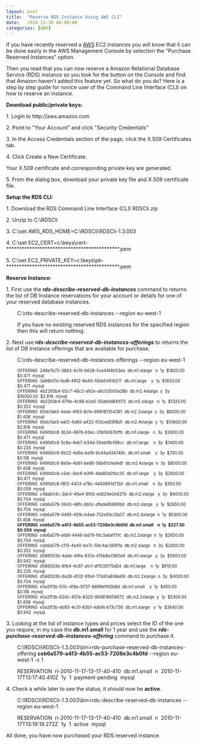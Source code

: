```yaml
---
layout: post
title:  "Reserve RDS Instance Using AWS CLI"
date:   2010-11-30 00:00:00
categories: [AWS]
---
```


<p>If you have recently reserved a <a title="Amazon Web Services" href="http://aws.amazon.com/" target="_blank">AWS</a> EC2 instances you will know that it can be done easily in the AWS Management Console by selection the "Purchase Reserved Instances" option.</p>
<p>Then you read that you can now reserve a Amazon Relational Database Service (RDS) instance so you look for the button on the Console and find that Amazon haven't added this feature yet. So what do you do? Here is a step by step guide for novice user of the Command Line Interface (CLI) on how to reserve an instance.</p>
<p><strong>Download public/private keys:</strong></p>
<p>1. Login to http://aws.amazon.com</p>
<p>2. Point to "Your Account" and click "Security Credentials"</p>
<p>3. In the Access Credentials section of the page, click the X.509 Certificates tab.</p>
<p>4. Click Create a New Certificate.</p>
<p>Your X.509 certificate and corresponding private key are generated.</p>
<p>5. From the dialog box, download your private key file and X.509 certificate file.</p>
<p><strong>Setup the RDS CLI:</strong></p>
<p>1. Download the RDS Command Line Interface (CLI) RDSCli.zip</p>
<p>2. Unzip to C:\RDSCli</p>
<p>3. C:\set AWS_RDS_HOME=C:\RDSCli\RDSCli-1.3.003</p>
<p>4. C:\set EC2_CERT=c:\keys\cert-********************************************.pem</p>
<p>5. C:\set EC2_PRIVATE_KEY=c:\keys\pk-********************************************.pem</p>
<p><strong>Reserve Instance:</strong></p>
<p>1. First use the <strong><em>rds-describe-reserved-db-instances</em></strong> command to returns the list of DB Instance reservations for your account or details for one of your reserved database instances.</p>
<p style="padding-left:30px;">C:\rds-describe-reserved-db-instances --region eu-west-1</p>
<p style="padding-left:30px;">If you have no existing reserved RDS instances for the specified region then this will return nothing.</p>
<p>2. Next use <strong><em>rds-describe-reserved-db-instances-offerings</em></strong> to returns the list of DB Instance offerings that are available for purchase.</p>
<p style="padding-left:30px;">C:\rds-describe-reserved-db-instances-offerings --region eu-west-1</p>
<p style="padding-left:30px;font-size:80%;">OFFERING  248e7b75-3883-4c10-b628-5ce44f4b53ea  db.m1.xlarge   n  1y  $1820.00   $0.471  mysql<br />
OFFERING  3a98bf7d-fed8-4912-8e40-f0bb5491d217  db.m1.large    y  1y  $1820.00   $0.471  mysql<br />
OFFERING  4b2293b4-65c7-46c2-a92e-a6c03000a28b  db.m2.4xlarge  y  3y  $16000.00  $2.816  mysql<br />
OFFERING  4b2293b4-679e-4c98-b2e6-35ab9d841f72  db.m2.xlarge   n  1y  $1325.00   $0.352  mysql<br />
OFFERING  60dcfab3-4eeb-4f93-8cfe-998181354391  db.m2.2xlarge  y  3y  $8000.00   $1.408  mysql<br />
OFFERING  60dcfab3-eaf2-4d60-a422-f05ced59f8d1  db.m2.4xlarge  y  1y  $10600.00  $2.816  mysql<br />
OFFERING  649fd0c8-3b34-4876-b3ec-31bf4067bffb  db.m1.xlarge   n  3y  $2800.00   $0.471  mysql<br />
OFFERING  649fd0c8-5c8a-4eb7-b34d-50ebf9cf99cc  db.m1.large    n  3y  $1400.00   $0.235  mysql<br />
OFFERING  649fd0c8-6b22-4d6a-ba19-9c44a434749c  db.m1.small    y  3y  $700.00    $0.118  mysql<br />
OFFERING  649fd0c8-8e0e-4b61-be86-56b61cfed4df  db.m2.4xlarge  n  3y  $8000.00   $1.408  mysql<br />
OFFERING  649fd0c8-c5dc-4ac9-b3f6-4da80d2fbc35  db.m1.large    y  3y  $2800.00   $0.471  mysql<br />
OFFERING  649fd0c8-f8f2-4403-a78c-4d40891d72b1  db.m1.small    n  3y  $350.00    $0.059  mysql<br />
OFFERING  c48ab04c-3dc4-45e4-8fb5-ed524e0d427b  db.m2.xlarge   y  3y  $4000.00   $0.704  mysql<br />
OFFERING  ceb6a579-3643-46fc-bb5c-dfeda95895b0  db.m2.xlarge   y  1y  $2650.00   $0.704  mysql<br />
OFFERING  ceb6a579-4495-45fb-b4ad-752e93c31a27  db.m2.4xlarge  n  1y  $5300.00   $1.408  mysql<br />
<strong>OFFERING  ceb6a579-a4f3-4b55-ac53-7208e3c4b0fd  db.m1.small    n  1y  $227.50    $0.059  mysql</strong><br />
OFFERING  ceb6a579-afd6-4446-bd79-f6c3a6af17fc  db.m2.2xlarge  n  1y  $2650.00   $0.704  mysql<br />
OFFERING  ceb6a579-c113-4a40-be7c-59c4ac3681fa  db.m2.xlarge   n  3y  $2000.00   $0.352  mysql<br />
OFFERING  d586503b-4abb-49fa-837a-415b8e7360e9  db.m1.xlarge   y  3y  $5600.00   $0.942  mysql<br />
OFFERING  d586503b-6fb4-4c87-a1cf-df1535f75d54  db.m1.large    n  1y  $910.00    $0.235  mysql<br />
OFFERING  d586503b-9a28-4512-91b4-173d0a808e69  db.m2.2xlarge  n  3y  $4000.00   $0.704  mysql<br />
OFFERING  e5a2ff3b-511c-4f8e-9737-8899eff42b8d  db.m1.small    y  1y  $455.00    $0.118  mysql<br />
OFFERING  e5a2ff3b-62dc-457a-8320-906818958672  db.m2.2xlarge  y  1y  $5300.00   $1.408  mysql<br />
OFFERING  e5a2ff3b-eb93-4c31-83b1-4db9c473c736  db.m1.xlarge   y  1y  $3640.00   $0.942  mysql</p>
<p>3. Looking at the list of instance types and prices select the ID of the one you require, in my case the <strong> db.m1.small</strong> for 1 year and use the <strong><em>rds-purchase-reserved-db-instances-offering</em></strong> command to purchase it.</p>
<p style="padding-left:30px;">C:\RDSCli\RDSCli-1.3.003\bin&gt;rds-purchase-reserved-db-instances-offering <strong>ceb6a579-a4f3-4b55-ac53-7208e3c4b0fd</strong> --region eu-west-1 -c 1</p>
<p style="padding-left:30px;">RESERVATION  ri-2010-11-17-13-17-40-410  db.m1.small  n  2010-11-17T13:17:40.410Z  1y  1  payment-pending  mysql</p>
<p>4. Check a while later to see the status, it should now be <strong>active</strong>.</p>
<p style="padding-left:30px;">C:\RDSCli\RDSCli-1.3.003\bin&gt;rds-describe-reserved-db-instances --region eu-west-1</p>
<p style="padding-left:30px;">RESERVATION  ri-2010-11-17-13-17-40-410  db.m1.small  n  2010-11-17T13:19:19.272Z  1y  1  active  mysql</p>
<p>All done, you have now purchased your RDS reserved instance.</p>
